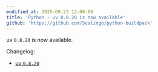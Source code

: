 ```yaml
---
modified_at: 2025-09-23 12:00:00
title: 'Python - uv 0.8.20 is now available'
github: 'https://github.com/Scalingo/python-buildpack'
---
```


uv `0.8.20` is now available.

Changelog:
- [uv `0.8.20`](https://github.com/astral-sh/uv/releases/tag/0.8.20)
